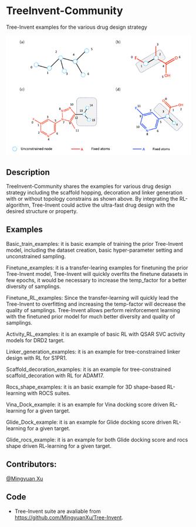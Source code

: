 # TreeInvent-Community
Tree-Invent examples for the various drug design strategy

![cover image](./pics/pic1.png)

## Description
TreeInvent-Community shares the examples for various drug design strategy including the scaffold hopping, decoration and linker generation with or without topology constrains as shown above. By integrating the RL-algorithm, Tree-Invent could active the ultra-fast drug design with the desired structure or property.
## Examples
Basic_train_examples: it is basic example of training the prior Tree-Invent model, including the dataset creation, basic hyper-parameter setting and unconstrained sampling.  

Finetune_examples: it is a transfer-learing examples for finetuning the prior Tree-Invent model, Tree-Invent will quickly overfits the finetune datasets in few epochs, it would be necessary to increase the temp_factor for a better diversity of samplings.  

Finetune_RL_examples: Since the transfer-learning will quickly lead the Tree-Invent to overfitting and increasing the temp-factor will decrease the quality of samplings. Tree-Invent allows perform reinforcement learning with the finetuned prior model for much better diversity and quality of samplings.  

Activity_RL_examples: it is an example of basic RL with QSAR SVC activity models for DRD2 target.  

Linker_generation_examples: it is an example for tree-constrained linker design with RL for S1PR1.  

Scaffold_decoration_examples: it is an example for tree-constrained scaffold_decoration with RL for ADAM17.  

Rocs_shape_examples: it is an basic example for 3D shape-based RL-learning with ROCS suites.  

Vina_Dock_example: it is an example for Vina docking score driven RL-learning for a given target.  

Glide_Dock_example: it is an example for Glide docking score driven RL-learning for a given target.  

Glide_rocs_example: it is an example for both Glide docking score and rocs shape driven RL-learning for a given target.  


## Contributors:
[@Mingyuan Xu](https://github.com/MingyuanXu)

## Code
* Tree-Invent suite are avaliable from https://github.com/MingyuanXu/Tree-Invent.
